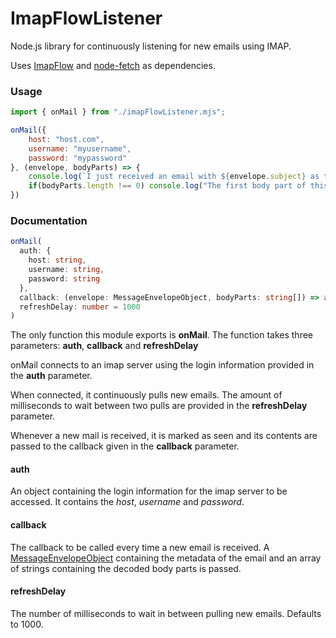 # ImapFlowListener

Node.js library for continuously listening for new emails using IMAP.

Uses [ImapFlow](https://www.npmjs.com/package/imapflow) and [node-fetch](https://www.npmjs.com/package/node-fetch) as dependencies.

### Usage
```javascript
import { onMail } from "./imapFlowListener.mjs";

onMail({
    host: "host.com",
    username: "myusername",
    password: "mypassword"
}, (envelope, bodyParts) => {
    console.log(`I just received an email with ${envelope.subject} as the subject!`)
    if(bodyParts.length !== 0) console.log("The first body part of this mail reads as follows:", bodyParts[0]);
})
```

### Documentation

```typescript
onMail(
  auth: {
    host: string,
    username: string,
    password: string
  },
  callback: (envelope: MessageEnvelopeObject, bodyParts: string[]) => any,
  refreshDelay: number = 1000
)
```

The only function this module exports is **onMail**. The function takes three parameters: **auth**, **callback** and **refreshDelay**

onMail connects to an imap server using the login information provided in the **auth** parameter.

When connected, it continuously pulls new emails. The amount of milliseconds to wait between two pulls are provided in the **refreshDelay** parameter.

Whenever a new mail is received, it is marked as seen and its contents are passed to the callback given in the **callback** parameter.

#### auth

An object containing the login information for the imap server to be accessed. It contains the *host*, *username* and *password*.

#### callback

The callback to be called every time a new email is received. A [MessageEnvelopeObject](https://imapflow.com/global.html#MessageEnvelopeObject) containing the metadata of the email and an array of strings containing the decoded body parts is passed.

#### refreshDelay

The number of milliseconds to wait in between pulling new emails. Defaults to 1000.
